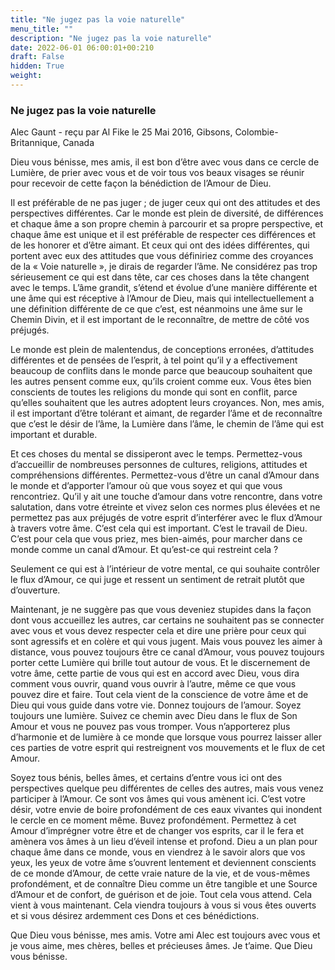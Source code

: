 ```yaml
---
title: "Ne jugez pas la voie naturelle"
menu_title: ""
description: "Ne jugez pas la voie naturelle"
date: 2022-06-01 06:00:01+00:210
draft: False
hidden: True
weight:
---
```

### Ne jugez pas la voie naturelle

Alec Gaunt - reçu par Al Fike le 25 Mai 2016, Gibsons, Colombie-Britannique, Canada

Dieu vous bénisse, mes amis, il est bon d’être avec vous dans ce cercle de Lumière, de prier avec vous et de voir tous vos beaux visages se réunir pour recevoir de cette façon la bénédiction de l’Amour de Dieu.

Il est préférable de ne pas juger ; de juger ceux qui ont des attitudes et des perspectives différentes. Car le monde est plein de diversité, de différences et chaque âme a son propre chemin à parcourir et sa propre perspective, et chaque âme est unique et il est préférable de respecter ces différences et de les honorer et d’être aimant. Et ceux qui ont des idées différentes, qui portent avec eux des attitudes que vous définiriez comme des croyances de la « Voie naturelle », je dirais de regarder l’âme. Ne considérez pas trop sérieusement ce qui est dans tête, car ces choses dans la tête changent avec le temps. L’âme grandit, s’étend et évolue d’une manière différente et une âme qui est réceptive à l’Amour de Dieu, mais qui intellectuellement a une définition différente de ce que c’est, est néanmoins une âme sur le Chemin Divin, et il est important de le reconnaître, de mettre de côté vos préjugés.

Le monde est plein de malentendus, de conceptions erronées, d’attitudes différentes et de pensées de l’esprit, à tel point qu’il y a effectivement beaucoup de conflits dans le monde parce que beaucoup souhaitent que les autres pensent comme eux, qu’ils croient comme eux. Vous êtes bien conscients de toutes les religions du monde qui sont en conflit, parce qu’elles souhaitent que les autres adoptent leurs croyances. Non, mes amis, il est important d’être tolérant et aimant, de regarder l’âme et de reconnaître que c’est le désir de l’âme, la Lumière dans l’âme, le chemin de l’âme qui est important et durable.

Et ces choses du mental se dissiperont avec le temps. Permettez-vous d’accueillir de nombreuses personnes de cultures, religions, attitudes et compréhensions différentes. Permettez-vous d’être un canal d’Amour dans le monde et d’apporter l’amour où que vous soyez et qui que vous rencontriez. Qu’il y ait une touche d’amour dans votre rencontre, dans votre salutation, dans votre étreinte et vivez selon ces normes plus élevées et ne permettez pas aux préjugés de votre esprit d’interférer avec le flux d’Amour à travers votre âme. C’est cela qui est important. C’est le travail de Dieu. C’est pour cela que vous priez, mes bien-aimés, pour marcher dans ce monde comme un canal d’Amour. Et qu’est-ce qui restreint cela ?

Seulement ce qui est à l’intérieur de votre mental, ce qui souhaite contrôler le flux d’Amour, ce qui juge et ressent un sentiment de retrait plutôt que d’ouverture.

Maintenant, je ne suggère pas que vous deveniez stupides dans la façon dont vous accueillez les autres, car certains ne souhaitent pas se connecter avec vous et vous devez respecter cela et dire une prière pour ceux qui sont agressifs et en colère et qui vous jugent. Mais vous pouvez les aimer à distance, vous pouvez toujours être ce canal d’Amour, vous pouvez toujours porter cette Lumière qui brille tout autour de vous. Et le discernement de votre âme, cette partie de vous qui est en accord avec Dieu, vous dira comment vous ouvrir, quand vous ouvrir à l’autre, même ce que vous pouvez dire et faire. Tout cela vient de la conscience de votre âme et de Dieu qui vous guide dans votre vie. Donnez toujours de l’amour. Soyez toujours une lumière. Suivez ce chemin avec Dieu dans le flux de Son Amour et vous ne pouvez pas vous tromper. Vous n’apporterez plus d’harmonie et de lumière à ce monde que lorsque vous pourrez laisser aller ces parties de votre esprit qui restreignent vos mouvements et le flux de cet Amour.

Soyez tous bénis, belles âmes, et certains d’entre vous ici ont des perspectives quelque peu différentes de celles des autres, mais vous venez participer à l’Amour. Ce sont vos âmes qui vous amènent ici. C’est votre désir, votre envie de boire profondément de ces eaux vivantes qui inondent le cercle en ce moment même. Buvez profondément. Permettez à cet Amour d’imprégner votre être et de changer vos esprits, car il le fera et amènera vos âmes à un lieu d’éveil intense et profond. Dieu a un plan pour chaque âme dans ce monde, vous en viendrez à le savoir alors que vos yeux, les yeux de votre âme s’ouvrent lentement et deviennent conscients de ce monde d’Amour, de cette vraie nature de la vie, et de vous-mêmes profondément, et de connaître Dieu comme un être tangible et une Source d’Amour et de confort, de guérison et de joie. Tout cela vous attend. Cela vient à vous maintenant. Cela viendra toujours à vous si vous êtes ouverts et si vous désirez ardemment ces Dons et ces bénédictions.

Que Dieu vous bénisse, mes amis. Votre ami Alec est toujours avec vous et je vous aime, mes chères, belles et précieuses âmes. Je t’aime. Que Dieu vous bénisse.



